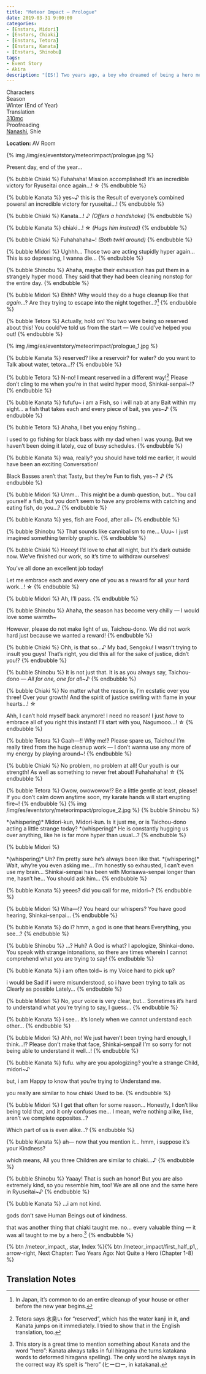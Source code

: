 ```yaml
---
title: "Meteor Impact – Prologue"
date: 2019-03-31 9:00:00
categories:
- [Enstars, Midori]
- [Enstars, Chiaki]
- [Enstars, Tetora]
- [Enstars, Kanata]
- [Enstars, Shinobu]
tags:
- Event Story
- Akira
description: "[ES!] Two years ago, a boy who dreamed of being a hero met a boy known to be a god. This is their story."
---
```


<div class="three-wrapper" style="--storyColor:#965e7d;--storyColor-rgb:150,94,125;--storyColor-h:326.8;--storyColor-s: 23%;--storyColor-l:47.8%;">
    <div class="info-area">
        <div class="info">
            <div class="info-item characters">
                <div class="label">
                    Characters
                </div>
                <div class="value">
                <a href="/categories/Enstars/Chiaki" character="Chiaki"></a>
                <a href="/categories/Enstars/Midori" character="Midori"></a>
                <a href="/categories/Enstars/Kanata" character="Kanata"></a>
                <a href="/categories/Enstars/Tetora" character="Tetora"></a>
                <a href="/categories/Enstars/Shinobu" character="Shinobu"></a>
                </div>
            </div>
            <div class="info-item one">
                <div class="label">
                    Season
                </div>
                <div class="value">
                    Winter (End of Year)
                </div>
            </div>
            <div class="info-item two">
                <div class="label">
                    Translation
                </div>
                <div class="value">
                    <a href="/about">310mc</a>
                </div>
            </div>
            <div class="info-item three">
                <div class="label">
                   Proofreading
                </div>
                <div class="value">
                    <a href="https://twitter.com/seiginoakashi">Nanashi</a>, Shie
                </div>
            </div>
        </div>
    </div>
</div>

<!-- more -->

<div class="msr-location">
    <p><span><b>Location:</b> AV Room</span></p>
</div>

{% img /img/es/eventstory/meteorimpact/prologue.jpg %}

<div class="msr-narration">
    <p>Present day, end of the year…</p>
</div>

{% bubble Chiaki %}
Fuhahaha! Mission accomplished! It’s an incredible victory for Ryuseitai once again…! ☆
{% endbubble %}

{% bubble Kanata %}
yes~♪ this is the Result of everyone’s combined powers! an incredible victory for ryuseitai…!
{% endbubble %}

{% bubble Chiaki %}
Kanata…! ♪ <th><em>(Offers a handshake)</em></th>
{% endbubble %}

{% bubble Kanata %}
chiaki…! ☆ <th><em>(Hugs him instead)</em></th>
{% endbubble %}

{% bubble Chiaki %}
Fuhahahaha~! <th><em>(Both twirl around)</em></th>
{% endbubble %}

{% bubble Midori %}
Ughhh… Those two are acting stupidly hyper again… This is so depressing, I wanna die…
{% endbubble %}

{% bubble Shinobu %}
Ahaha, maybe their exhaustion has put them in a strangely hyper mood. They said that they had been cleaning nonstop for the entire day.
{% endbubble %}

{% bubble Midori %}
Ehhh? Why would they do a huge cleanup like that *again*…? Are they trying to escape into the night together…?[^1]
{% endbubble %}

{% bubble Tetora %}
Actually, hold on! You two were being so reserved about this! You could’ve told us from the start — We could’ve helped you out!
{% endbubble %}

{% img /img/es/eventstory/meteorimpact/prologue_1.jpg %}

{% bubble Kanata %}
reserved? like a reservoir? for water? do you want to Talk about water, tetora…!?
{% endbubble %}

{% bubble Tetora %}
N-no! I meant reserved in a different way![^2] Please don’t cling to me when you’re in that weird hyper mood, Shinkai-senpai~!?
{% endbubble %}

{% bubble Kanata %}
fufufu\~ i am a Fish, so i will nab at any Bait within my sight… a fish that takes each and every piece of bait, yes yes\~♪
{% endbubble %}

{% bubble Tetora %}
Ahaha, I bet you enjoy fishing…

I used to go fishing for black bass with my dad when I was young. But we haven’t been doing it lately, cuz of busy schedules.
{% endbubble %}

{% bubble Kanata %}
waa, really? you should have told me earlier, it would have been an exciting Conversation!

Black Basses aren’t that Tasty, but they’re Fun to fish, yes~? ♪
{% endbubble %}

{% bubble Midori %}
Umm… This might be a dumb question, but… You call yourself a fish, but you don’t seem to have any problems with catching and eating fish, do you…?
{% endbubble %}

{% bubble Kanata %}
yes, fish are Food, after all~
{% endbubble %}

{% bubble Shinobu %}
That sounds like cannibalism to me… Uuu\~ I just imagined something terribly graphic.
{% endbubble %}

{% bubble Chiaki %}
Heeey! I’d love to chat all night, but it’s dark outside now. We’ve finished our work, so it’s time to withdraw ourselves!

You’ve all done an excellent job today!

Let me embrace each and every one of you as a reward for all your hard work…! ☆
{% endbubble %}

{% bubble Midori %}
Ah, I’ll pass.
{% endbubble %}

{% bubble Shinobu %}
Ahaha, the season has become very chilly — I would love some warmth~

However, please do not make light of us, Taichou-dono. We did not work hard just because we wanted a reward!
{% endbubble %}

{% bubble Chiaki %}
Ohh, is that so…♪ My bad, Sengoku! I wasn’t trying to insult you guys! That’s right, you did this all for the sake of justice, didn’t you!?
{% endbubble %}

{% bubble Shinobu %}
It is not just that. It is as you always say, Taichou-dono — <em>All for one, one for all</em>~♪
{% endbubble %}

{% bubble Chiaki %}
No matter what the reason is, I’m ecstatic over you three! Over your growth! And the spirit of justice swirling with flame in your hearts…! ☆

Ahh, I can’t hold myself back anymore! I need no reason! I just *have* to embrace all of you right this instant! I’ll start with you, Nagumooo…! ☆
{% endbubble %}

{% bubble Tetora %}
Gaah—!! Why me!? Please spare us, Taichou! I’m really tired from the huge cleanup work — I don’t wanna use any more of my energy by playing around~!
{% endbubble %}

{% bubble Chiaki %}
No problem, no problem at all! Our youth is our strength! As well as something to never fret about! Fuhahahaha! ☆
{% endbubble %}

{% bubble Tetora %}
Owow, owowowow!? Be a little gentle at least, please! If you don’t calm down anytime soon, my karate hands will start erupting fire~!
{% endbubble %}
{% img /img/es/eventstory/meteorimpact/prologue_2.jpg %}
{% bubble Shinobu %}
<th>*(whispering)*</th> Midori-kun, Midori-kun. Is it just me, or is Taichou-dono acting a little strange today?

<th>*(whispering)*</th> He is constantly hugging us over anything, like he is far more hyper than usual…?
{% endbubble %}

{% bubble Midori %}
<th>*(whispering)*</th> Uh? I’m pretty sure he’s always been like that.

<th>*(whispering)*</th> Wait, why’re you even asking me… I’m honestly so exhausted, I can’t even use my brain… Shinkai-senpai has been with Morisawa-senpai longer than me, hasn’t he… You should ask him…
{% endbubble %}

{% bubble Kanata %}
yeees? did you call for me, midori~?
{% endbubble %}

{% bubble Midori %}
Wha—!? You heard our whispers? You have good hearing, Shinkai-senpai…
{% endbubble %}

{% bubble Kanata %}
do i? hmm, a god is one that hears Everything, you see…?
{% endbubble %}

{% bubble Shinobu %}
…? Huh? A God is what? I apologize, Shinkai-dono. You speak with strange intonations, so there are times wherein I cannot comprehend what you are trying to say!
{% endbubble %}

{% bubble Kanata %}
i am often told~ is my Voice hard to pick up?

i would be Sad if i were misunderstood, so i have been trying to talk as Clearly as possible Lately…
{% endbubble %}

{% bubble Midori %}
No, your voice is very clear, but… Sometimes it’s hard to understand what you’re trying to say, I guess…
{% endbubble %}

{% bubble Kanata %}
i see… it’s lonely when we cannot understand each other…
{% endbubble %}

{% bubble Midori %}
Ahh, no! We just haven’t been trying hard enough, I think…!? Please don’t make that face, Shinkai-senpai! I’m so sorry for not being able to understand it well…!
{% endbubble %}

{% bubble Kanata %}
fufu. why are you apologizing? you’re a strange Child, midori~♪

but, i am Happy to know that you’re trying to Understand me.

you really are similar to how chiaki Used to be.
{% endbubble %}

{% bubble Midori %}
I get that often for some reason… Honestly, I don’t like being told that, and it only confuses me… I mean, we’re nothing alike, like, aren’t we complete opposites…?

Which part of us is even alike…?
{% endbubble %}

{% bubble Kanata %}
ah— now that you mention it… hmm, i suppose it’s your Kindness?

which means, All you three Children are similar to chiaki…♪
{% endbubble %}

{% bubble Shinobu %}
Yaaay! That is such an honor! But you are also extremely kind, so you resemble him, too! We are all one and the same here in Ryuseitai~♪
{% endbubble %}

{% bubble Kanata %}
…i am not kind.

gods don’t save Human Beings out of kindness.

that was another thing that chiaki taught me. no… every valuable thing — it was all taught to me by a hero.[^3]
{% endbubble %}

<div toc>{% btn /meteor_impact,, star, Index %}{% btn /meteor_impact/first_half_p1,, arrow-right, Next Chapter: Two Years Ago: Not Quite a Hero (Chapter 1-8) %}</div>

## Translation Notes
[^1]: In Japan, it’s common to do an entire cleanup of your house or other before the new year begins.
[^2]: Tetora says 水臭い for “reserved”, which has the water kanji in it, and Kanata jumps on it immediately. I tried to show that in the English translation, too.
[^3]: This story is a great time to mention something about Kanata and the word “hero”: Kanata always talks in full hiragana (he turns katakana words to deformed hiragana spelling). The only word he always says in the correct way it’s spelt is “hero” (ヒーロー, in katakana).
